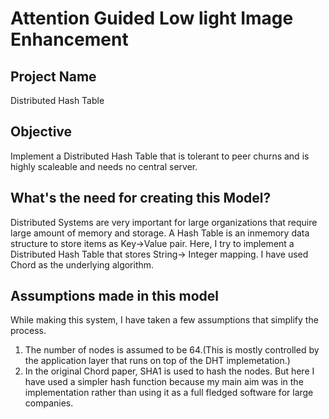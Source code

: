 # Attention Guided Low light Image Enhancement

## Project Name
Distributed Hash Table
## Objective

Implement a Distributed Hash Table that is tolerant to peer churns and is highly scaleable and needs no central server.

## What's the need for creating this Model?
Distributed Systems are very important for large organizations that require large amount of memory and storage. A Hash Table is an inmemory data structure to store items as Key->Value pair. Here, I try to implement a Distributed Hash Table that stores String-> Integer mapping. I have used Chord as the underlying algorithm.


## Assumptions made in this model

While making this system, I have taken a few assumptions that simplify the process.
1) The number of nodes is assumed to be 64.(This is mostly controlled by the application layer that runs on top of the DHT implemetation.)
2) In the original Chord paper, SHA1 is used to hash the nodes. But here I have used a simpler hash function because my main aim was in the implementation rather than using it as a full fledged software for large companies.

